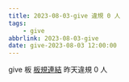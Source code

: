 ```yaml
---
title: 2023-08-03-give 違規 0 人
tags:
    - give
abbrlink: 2023-08-03-give
date: give-2023-08-03 12:00:00
---
```

give 板 [板規連結](https://www.ptt.cc/bbs/give/M.1612495900.A.C32.html)
昨天違規 0 人
